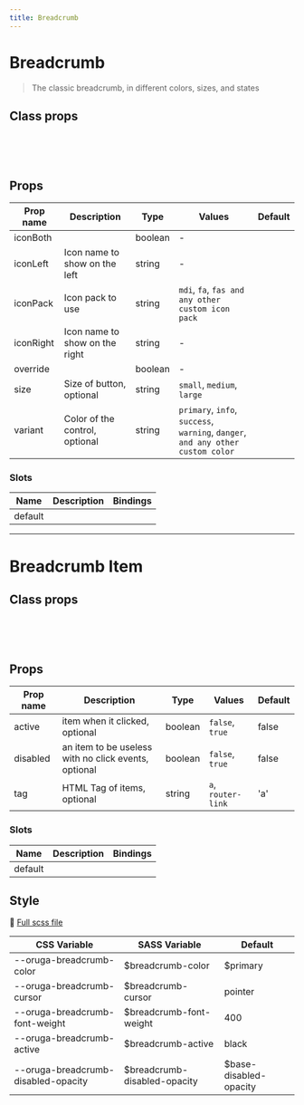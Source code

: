 ```yaml
---
title: Breadcrumb
---
```


# Breadcrumb

> The classic breadcrumb, in different colors, sizes, and states

<example-breadcrumb />

## Class props

<br />

<inspector-breadcrumb-viewer />

<br />
<br />

## Props

| Prop name | Description                    | Type    | Values                                                                          | Default |
| --------- | ------------------------------ | ------- | ------------------------------------------------------------------------------- | ------- |
| iconBoth  |                                | boolean | -                                                                               |         |
| iconLeft  | Icon name to show on the left  | string  | -                                                                               |         |
| iconPack  | Icon pack to use               | string  | `mdi`, `fa`, `fas and any other custom icon pack`                               |         |
| iconRight | Icon name to show on the right | string  | -                                                                               |         |
| override  |                                | boolean | -                                                                               |         |
| size      | Size of button, optional       | string  | `small`, `medium`, `large`                                                      |         |
| variant   | Color of the control, optional | string  | `primary`, `info`, `success`, `warning`, `danger`, `and any other custom color` |         |

### Slots

| Name    | Description | Bindings |
| ------- | ----------- | -------- |
| default |             |          |

---

# Breadcrumb Item

<example-breadcrumbitem />

## Class props

<br />

<inspector-breadcrumbitem-viewer />

<br />
<br />

## Props

| Prop name | Description                                          | Type    | Values             | Default |
| --------- | ---------------------------------------------------- | ------- | ------------------ | ------- |
| active    | item when it clicked, optional                       | boolean | `false`, `true`    | false   |
| disabled  | an item to be useless with no click events, optional | boolean | `false`, `true`    | false   |
| tag       | HTML Tag of items, optional                          | string  | `a`, `router-link` | 'a'     |

### Slots

| Name    | Description | Bindings |
| ------- | ----------- | -------- |
| default |             |          |

## Style

📄 [Full scss file](https://github.com/oruga-ui/oruga/blob/master/packages/oruga/src/scss/components/__breadcrumb.scss.scss)

| CSS Variable                        | SASS Variable                 | Default                 |
| ----------------------------------- | ----------------------------- | ----------------------- |
| --oruga-breadcrumb-color            | \$breadcrumb-color            | \$primary               |
| --oruga-breadcrumb-cursor           | \$breadcrumb-cursor           | pointer                 |
| --oruga-breadcrumb-font-weight      | \$breadcrumb-font-weight      | 400                     |
| --oruga-breadcrumb-active           | \$breadcrumb-active           | black                   |
| --oruga-breadcrumb-disabled-opacity | \$breadcrumb-disabled-opacity | \$base-disabled-opacity |
